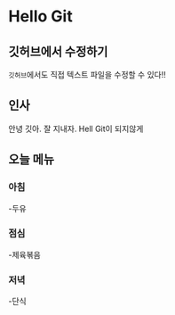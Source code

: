 # Hello Git

## 깃허브에서 수정하기
`깃허브`에서도 직접 텍스트 파일을 수정할 수 있다!!

## 인사
안녕 깃아.
잘 지내자.
Hell Git이 되지않게

## 오늘 메뉴
### 아침
-두유

### 점심
-제육볶음

### 저녁
-단식
